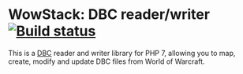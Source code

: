 # WowStack: DBC reader/writer                [![Build status][bs-image]][bs-url]

This is a [DBC][dbc] reader and writer library for PHP 7, allowing you to map,
create, modify and update DBC files from World of Warcraft.

[bs-image]: https://build01.kogitoapp.com/api/badges/wowstack/dbc-parser/status.svg
[bs-url]: https://build01.kogitoapp.com/wowstack/dbc-parser

[dbc]: https://wowdev.wiki/DBC
